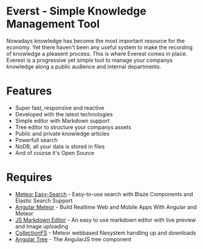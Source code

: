 # Everst - Simple Knowledge Management Tool

Nowadays knowledge has become the most important resource for the economy. Yet there haven't been any useful system to make the recording of knowledge a pleasent process. This is where Everest comes in place. Everest is a progressive yet simple tool to manage your companys knowledge along a public audience and internal departments. 

# Features

* Super fast, responsive and reactive
* Developed with the latest technologies
* Simple editor with Markdown support
* Tree editor to structure your companys assets
* Public and private knowledge articles
* Powerfull search
* NoDB, all your data is stored in files
* And of course it's Open Source

# Requires

* [Meteor Easy-Search](http://matteodem.github.io/meteor-easy-search/) - Easy-to-use search with Blaze Components and Elastic Search Support
* [Angular Meteor](http://angular-meteor.com/) - Build Realtime Web and Mobile Apps With Angular and Meteor
* [JS Markdown Editor](https://github.com/Grafikart/JS-Markdown-Editor) - An easy to use markdown editor with live preview and Image uploading
* [CollectionFS](https://github.com/CollectionFS/Meteor-CollectionFS) - Meteor webbased filesystem handling up and downloads
* [Angular Tree](http://wix.github.io/angular-tree-control/) - The AngularJS tree component
